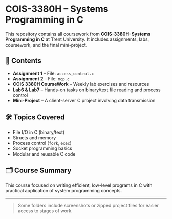 # COIS-3380H – Systems Programming in C

This repository contains all coursework from **COIS-3380H: Systems Programming in C** at Trent University. It includes assignments, labs, coursework, and the final mini-project.

## 📁 Contents

- **Assignment 1** – File: `access_control.c`
- **Assignment 2** – File: `mcp.c`
- **COIS 3380H CourseWork** – Weekly lab exercises and resources
- **Lab6 & Lab7** – Hands-on tasks on binary/text file reading and process control
- **Mini-Project** – A client-server C project involving data transmission

## 🛠 Topics Covered

- File I/O in C (binary/text)
- Structs and memory
- Process control (`fork`, `exec`)
- Socket programming basics
- Modular and reusable C code

## 🗂️ Course Summary

This course focused on writing efficient, low-level programs in C with practical application of system programming concepts.

---

> Some folders include screenshots or zipped project files for easier access to stages of work.
